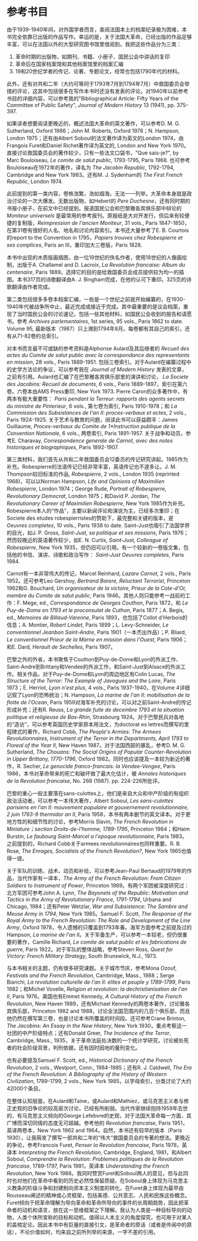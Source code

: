 # 参考书目

由于1939-1940年间，对外国学者而言，查阅法国本土的档案纪录极为困难，本书完全依靠已出版的作品写作。幸运的是，关于法国大革命，已经出版的作品足够丰富，可以在法国以外的大型研究图书馆里借阅到。我把这些作品分为三类：

1. 革命时期的出版物，如期刊、书籍、小册子、国民公会中讲话的复印
1. 革命后在国家档案馆和其他档案馆里的档案汇编
1. 19和20世纪学者的传记、论著、专题论文，经常也包括1790年代的材料。

此外，还有对共和二年（大约可等同于1793年7月到1794年7月）中救国委员会举措的评论，这其中包括很多在写作本书时还没有发表的评论。对1940年以前参考书目的详细内容，可以参考我的"Bibliographical Article: Fifty Years of the Committee of Public Safety", _Journal of Modern History_ 13 (1941), pp. 375-397.

如果读者想要阅读更晚近的，概述法国大革命的英文著作，可以参考D. M. G. Sutherland, Oxford 1986；John M. Roberts, Oxford 1978；N. Hampson, London 1975；还有由Albert Soboul的法文著作译为英文的London 1974，由Frangois Furet和Daniel Richet著作译为英文的, London and New York 1970。直接讨论救国委员会的著作较少，只有一些法文口袋书，"Que sais-je?", by Marc Bouloiseau, _Le comite de salut public_, 1793-1795, Paris 1968. 也可参考Bouloiseau在1972年的著作，译名为 _The Jacobin Republic_, 1792-1794, Cambridge and New York 1983。还有M. J. Sydenham的 _The First French Republic_, London 1974.

此前提到的第一类内容，卷帙浩繁，浩如烟海，无法一一列举。大革命本身就是政治讨论的一次大爆发。无数出版物，如Hebert的 _Pere Duchesne_，还有同时期的书报小册子，在前文中已经提到。报道国民公会和巴黎雅各宾俱乐部中辩论的 _Moniteur universels_ 是最常用的参考报刊。原报纸是大对开发行，但后来有较便捷的复制版，_Reimpression de I'ancien Moniteur_, 31 vols., Paris 1847-1850，在第31卷有很好的人名、地名和讨论内容索引。本书还大量参考了E. B. Courtois的report to the Convention in 1795，_Papiers trouves chez Robespierre et ses complices_, Paris an III，重印加大三卷版，Paris 1828.

本书中出现的木质版画插图，由一位19世纪的佚名作者，使用18世纪的人像画绘制，出版于A. Challamel and D. Lacroix, _La Revolution francaise: Album du centenaire_, Paris 1889。选择它的目的是给救国委员会成员提供较为均一的插图。本书317页的诗歌翻译由A. J. Bingham完成，在他的认可下重印。325页的诗歌翻译由作者完成。

第二类包括很多多卷本档案汇编，一些是一个世纪之前就开始编纂的，在1930-1940年代被战争所中止，最近完成或接近于完成。其中最重要的是议会档案，重现了当时国民公会的讨论速记，包括一些其他材料，如国民公会收到的报告和请愿书。参考 _Archives parlementaires_, 1st series, 95 vols., Paris 1862 to date. Volume 95, 最新版本（1987）只上溯到1794年8月。每卷都有其自己的索引，还有从71-82卷的总索引。

对本书而言最不可或缺的参考资料是Alphonse Aulard及其后继者的 _Recueil des actes du Comite de salut public avec la correspondance des representants en mission_, 28 vols., Paris 1889-1951. 包括三卷索引。对于Aulard在编纂过程中的史学方法论的争议，可以参考我在 _Journal of Modern History_ 发表的文章，之前有引用。Aulard也汇编了在巴黎雅各宾俱乐部里的演讲和讨论， _La Societe des Jacobins: Recueil de documents_, 6 vols., Paris 1889-1897，索引在第六卷。六卷本由AMS Press重印, New York 1973. Pierre Caron的众多著作中，有两本有极大重要性： _Paris pendant la Terreur: rapports des agents secrets du ministre de Pinterieur_, 6 vols., 第七卷为索引, Paris 1910-1978；和 _La Commission des Subsistances de I'an II: proces-verbaux et actes_, 2 vols., Paris 1924-1925. 关于艺术与教育的问题，阅读此书可以获益颇丰：James Guillaume, _Proces-verbaux du Comite de 1*Instruction publique de la Convention Nationale_, 6 vols., 两卷索引, Paris 1891-1957. 关于战争和动员，参考E. Charavay, _Correspondence generale de Carnot, avec des notes historiques et biographiques_, Paris 1892-1907.

第三类材料，我们首先从共和二年救国委员会12委员的传记研究讲起。1985作为补充。Robespierre的法语传记已经非常丰富，英语传记也不遑多让。J. M. Thompson较旧标准的作品, _Robespierre_, 2 vols., London 1935 (reprinted 1968)，可以以Norman Hampson, _Life and Opinions of Maximilien Robespierre_, London 1974；George Rude, _Portrait of Robespierre, Revolutionary Democrat_, London 1975；和David P. Jordan, _The Revolutionary Career of Maximilien Robespierre_, New York 1985作为补充。Robespierre本人的“作品”，主要以新闻评论和演说为主，已经多次重印；在Societe des etudes robespierristes的赞助下，最完整和关键的版本，是 _Oeuvres completes_, 10 vols., Paris 1938 to date. Saint-Just也吸引了法国学界的目光，如J. P. Gross, _Saint-Just, sa politique et ses missions_, Paris 1976；然而较晚近的英语著作较少，如E. N. Curtis, _Saint-Just, Colleague of Robespierre_, New York 1935，但仍旧可以引用。有一个较新的一卷版文集，包括他的书信、演讲、诗歌和政治写作： _Saint-Just Oeuvres completes_, Paris 1984.

Carnot有一本非常伟大的传记，Marcel Reinhard, _Lazare Carnot_, 2 vols., Paris 1952。还可参考Leo Gershoy, _Bertrand Barere, Reluctant Terrorist_, Princeton 1962和G. Bouchard, _Un organisateur de la victoire, Prieur de la Cote-d'Or, membre du Comite de salut public_, Paris 1946。其他人则只能参考一战前的工作：F. Mege, ed., _Correspondance de Georges Couthon_, Paris 1872，和 _Le Puy-de-Dome en 1793 et le proconsulat de Cuthon_, Paris 1877；A. Begis, ed., _Memoires de Billaud-Varenne_, Paris 1893，也包括了Collot d'Herbois的信息；A. Montier, _Robert Lindet_, Paris 1899；L. Levy-Schneider, _Le conventionnel Jeanbon Saint-Andre_, Paris 1901（一本杰出作品）；P. Bliard, _Le conventionnel Prieur de la Marne en mission dans l'Ouest_, Paris 1906；和E. Dard, _Herault de Sechelles_, Paris 1907。

巴黎之外的外省，本书聚焦于Couthon到Puy-de-Dome和Lyon的外派工作、Saint-Andre到Brittany和Vendee的外派工作，和Saint-Just到Alsace的外派工作。相关作品，对于Puy-de-Dome和Lyon的周边地区有Colin Lucas, _The Structure of the Terror: The Example of Javogues and the Loire_, Paris 1973；E. Herriot, _Lyon n'est plus_, 4 vols., Paris 1937-1940，在Volume 4详细记叙了Lyon的恐怖统治；N. Hampson, _La marine de l'an II: mobilisation de la flotte de l'Ocean_, Paris 1959对海军补充的讨论，可以对之前Saint-Andre的传记形成补充；还有R. Reuss, _La grande fuite de decembre 1793 et la situation politique et religieuse de Bas-Rhin_, Strasbourg 1924。对于巴黎民兵对各地的“造访”，可以参考英国历史学家原本用法文，为doctorat es lettres而撰写的里程碑式的著作，Richard Cobb, _The People's Armies: The Armees Revolutionnaires, Instrument of the Terror in the Departments, April 1793 to Floreal of the Year II_, New Haven 1987。对于法国西部的暴乱，参考D. M. G. Sutherland, _The Chouans: The Social Origins of Popular Counter-Revolution in Upper Brittany, 1770-1796_, Oxford 1982。同时也应该提及一本较为新近的著作，R. Secher, _Le genocide franco-francais: la Vendee-Vengee_, Paris 1986，本书对革命带来的死亡和破坏做了最大化估计，被 _Annales historiques de la Revolution francaise_, No. 268 (1987). pp. 224-226所批评。

巴黎的重心一般主要落在sans-culottes上，他们是来自大众和中产阶级的有组织政治活动者。可以参考一本伟大著作，Albert Soboul, _Les sans-culottes parisiens en l'an II: mouvement populaire et gouvernement revolutionnaire, 2 juin 1793-9 thermidor an II_, Paris 1958，本书有两本删节的英文译本。对于更地方性的和细节性的讨论，参考Morris Slavin, _The French Revolution in Miniature；section Droits-de-l'homme, 1789-1795_, Princeton 1984；和Haim Burstin, _Le faubourg Saint-Marcel a l'epoque revolutionnaire_, Paris 1983。之前提到的，Richard Cobb关于armees revolutionnaires也同样重要。R. B. Rose, _The Enrages, Socialists of the French Revolution?_, New York 1965也值得一提。

关于军队的训练、战术、动员和补给，可以参考Jean-Paul Bertaud的1979年的作品，当代作家有一译本，_The Army of the French Revolution: From Citizen Soldiers to Instrument of Power_, Princeton 1989。有两个军团被深度研究过：北方军团可参考John A. Lynn, _The Bayonets of the Republic: Motivation and Tactics in the Army of Revolutionary France, 1791-1794_, Urbana and Chicago, 1984；还有Peter Wetzlar, _War and Subsistence: The Sambre and Meuse Army in 1794_, New York 1985。Samuel F. Scott, _The Response of the Royal Army to the French Revolution: The Role and Development of the Line Army_, Oxford 1978，令人遗憾的只覆盖到1793年春。海军方面参考之前提及过的Hampson, _La marine de l'an II_。关于军备生产，可以参考一本较老，但仍很重要的著作，Camille Richard, _Le comite de salut public et les fabrications de guerre_, Paris 1922。对于军队的整体战略，参考Steven Ross, _Quest for Victory: French Military Strategy_, South Brunswick, N.J., 1973.

与本书相关的主题，仍有很多研究课题。关于城市节庆，参考Mona Ozouf, _Festivals and the French Revolution_, Cambridge, Mass., 1988；Serge Bianchi, _La revolution culturelle de l'an II: elites et peuple y 1789-1799_, Paris 1982；和Michel Vovelle, _Religion et revolution: la dechristianisation de l'an II_, Paris 1976。美国也有Emmet Kennedy, _A Cultural History of the French Revolution_, New Haven 1989，还有Michael Kennedy的两卷本著作，讨论雅各宾俱乐部，Princeton 1982 and 1988，讨论全法国范围内的几百个俱乐部，而且他仍然在撰写第三卷，也是讨论本书所覆盖的时间段。还可参考Crane Brinton, _The Jacobins: An Essay in the New History_, New York 1930，重点考察这一社团的中产阶级特点；还有Donald Greer, _The Incidence of the Terror_, Cambridge, Mass., 1935，关于革命法庭处决数的一个统计学研究，讨论被处死者的社会阶级背景，判刑依据，还有因时因地的量刑变化。

也有必要提及Samuel F. Scott, ed., _Historical Dictionary of the French Revolution_, 2 vols., Westport, Conn., 1984-1985；还有R. J. Caldwell, _The Era of the French Revolution: A Bibliography of the History of Western Civilization_, 1789-1799, 2 vols., New York 1985，以字母索引，分类讨论了大约42000个条目。

在整体认知层面，在Aulard和Taine，或Aulard和Mathiez，或马克思主义者与修正史观的旧争论的较高层次讨论，已经有所削弱。当代作家继续抱持1959年去世的，有马克思主义倾向的George Lefebvre的史观，对于法国大革命每一方面，其广博而深切同情的态度无可超越。参考他的 _Revolution francaise_, Paris 1951，英译两卷本，New York 1962 and 1964。自然，本书还有较早的版本（Paris 1930），让我萌发了撰写一部共和二年的“伟大”救国委员会的专著的想法。更晚近的争论，参考Francois Furet, _Penser la Revolution francaise_, Paris 1978，英译本 _Interpreting the French Revolution_, Cambridge, England, 1981，和Albert Soboul, _Comprendre la Revolution: Problemes politiques de la Revolution francaise_, 1789-1797, Paris 1981，英译本 _Understanding the French Revolution_, New York 1988。我同时赞赏Furet和Soboul两人的意见，但与此同时也对他们在革命中看到的历史必然性保留质疑。在Soboul身上体现为马克思主义教条的阶级斗争和封建制向资本主义制度的转化，在Furet身上体现为最早由Rousseau阐述的精神或心灵框架，包括美德、公共意志、人民和民族这些概念。Furet倾向于把革命理解为导向革命和革命所导向的事件的长周期趋势，因此把革命者的动机和语言，放在这一思维框架之下理解。我认为人类是一种目标导向的动物，人类个体所宣称的目标和动机，值得以人本主义的角度探究，也可用于对某人的盖棺定论。因此本书中有巨量的直接引文，是革命者的原话（或者是传闻中的原话），不论价值如何，均来自之前所列举的来源，一字不差的引用。
